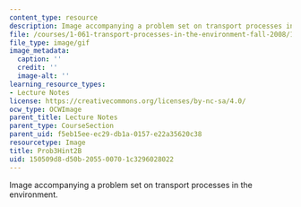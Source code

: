 ```yaml
---
content_type: resource
description: Image accompanying a problem set on transport processes in the environment.
file: /courses/1-061-transport-processes-in-the-environment-fall-2008/150509d8d50b205500701c3296028022_Prob3Hint2B.gif
file_type: image/gif
image_metadata:
  caption: ''
  credit: ''
  image-alt: ''
learning_resource_types:
- Lecture Notes
license: https://creativecommons.org/licenses/by-nc-sa/4.0/
ocw_type: OCWImage
parent_title: Lecture Notes
parent_type: CourseSection
parent_uid: f5eb15ee-ec29-db1a-0157-e22a35620c38
resourcetype: Image
title: Prob3Hint2B
uid: 150509d8-d50b-2055-0070-1c3296028022
---
```

Image accompanying a problem set on transport processes in the environment.